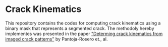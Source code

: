 # Crack Kinematics
This repository contains the codes for computing crack kinematics using a binary mask that represents a segmented crack. The methodoly hereby implementes was presented in the paper ["Determing crack kinematics from imaged crack patterns"](https://link-url-here.org) by Pantoja-Rosero et., al.
